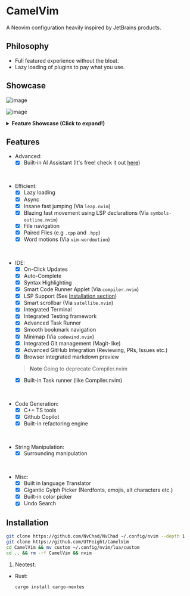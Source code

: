 # CamelVim

A Neovim configuration heavily inspired by JetBrains products.

## Philosophy

- Full featured experience without the bloat.
- Lazy loading of plugins to pay what you use.

## Showcase

![image](https://github.com/UTFeight/CamelVim/assets/101834410/e2a8faa1-8231-4fb2-a1d3-dfe672bf89ce)

![image](https://github.com/UTFeight/CamelVim/assets/101834410/f16cfff5-61c9-4ab4-99a1-eb37601ba6f5)

<details><summary><b>Feature Showcase (Click to expand!)</b></summary>

1. Built-in AI Assistant:
   ![image](https://github.com/UTFeight/CamelVim/assets/101834410/4290f494-3c9f-4464-8acc-83259a302e81)

2. Inline AI requests:
   ![image](https://github.com/UTFeight/CamelVim/assets/101834410/1efa7bc4-8b59-422f-b987-891920b4e7b1)

3. Magit Clone:
   ![image](https://github.com/UTFeight/CamelVim/assets/101834410/ce49b11c-8c45-4cfa-b0ec-a8d39d051bd3)

4. Github Integration:
   ![image](https://github.com/UTFeight/CamelVim/assets/101834410/fbc4293a-0d82-436d-8682-c84e27efad35)

5. Github Actions Viewer:
   ![image](https://github.com/UTFeight/CamelVim/assets/101834410/5325df4e-9329-4f72-bb0c-64e2303e86b6)

6. Code Refactoring:
   ![image](https://github.com/UTFeight/CamelVim/assets/101834410/707bc295-2a4b-493d-a797-4ed223e0dd3c)

7. Icon :
   ![image](https://github.com/UTFeight/CamelVim/assets/101834410/309a2c44-e378-4658-8647-1ab29f9ef238)

8. Markdown preview:
   ![image](https://github.com/UTFeight/CamelVim/assets/101834410/18407719-e8cc-4c05-8b08-0179b20d7d3d)

9. LSP:
   ![image](https://github.com/UTFeight/CamelVim/assets/101834410/2c473d95-66b4-4296-a772-5cf5d91e1461)

10. Built-in PasteBin Client:
    ![image](https://github.com/UTFeight/CamelVim/assets/101834410/464778a9-840e-401f-b7c6-bc3da597020f)

11. Easy navigation with `symbols-outline.nvim`:
    ![image](https://github.com/UTFeight/CamelVim/assets/101834410/e3a53403-1b68-46a4-922e-4a74b723bcd5)

12. Tens of Themes Built-in:
    ![image](https://github.com/UTFeight/CamelVim/assets/101834410/243ef818-520a-4566-bdca-b8cf3fbaeb0d)

13. Terminal Integrated with Themes:
    ![image](https://github.com/UTFeight/CamelVim/assets/101834410/22a05ffc-9040-4c34-9889-9ab60472c715)

14. Github Copilot:
    ![image](https://github.com/UTFeight/CamelVim/assets/101834410/22dd023c-866b-42de-a3fb-be11c69d0920)

15. Built-in Language Translator:
    ![image](https://github.com/UTFeight/CamelVim/assets/101834410/938faba6-7647-4649-95fb-60b2adc55961)

</details>

## Features

- Advanced:
  - [x] Built-in AI Assistant (It's free! check it out
        [here](https://github.com/sourcegraph/sg.nvim))

<br>

- Efficient:
  - [x] Lazy loading
  - [x] Async
  - [x] Insane fast jumping (Via `leap.nvim`)
  - [x] Blazing fast movement using LSP declarations (Via
        `symbols-outline.nvim`)
  - [x] File navigation
  - [x] Paired Files (e.g `.cpp` and `.hpp`)
  - [x] Word motions (Via `vim-wordmotion`)

<br>

- IDE:
  - [x] On-Click Updates
  - [x] Auto-Complete
  - [x] Syntax Highlighting
  - [x] Smart Code Runner Applet (Via `compiler.nvim`)
  - [x] LSP Support (See [Installation section](#installation))
  - [x] Smart scrollbar (Via `satellite.nvim`)
  - [x] Integrated Terminal
  - [x] Integrated Testing framework
  - [x] Advanced Task Runner
  - [x] Smooth bookmark navigation
  - [x] Minimap (Via `codewind.nvim`)
  - [x] Integrated Git management (Magit-like)
  - [x] Advanced GitHub Integration (Reviewing, PRs, Issues etc.)
  - [x] Browser integrated markdown preview

  > **Note** Going to deprecate Compiler.nvim
  - [x] Built-in Task runner (like Compiler.nvim)

<br>

- Code Generation:
  - [x] C++ TS tools
  - [x] Github Copilot
  - [x] Built-in refactoring engine

<br>

- String Manipulation:
  - [x] Surrounding manipulation

<br>

- Misc:
  - [x] Built in language Translator
  - [x] Gigantic Gylph Picker (Nerdfonts, emojis, alt characters etc.)
  - [x] Built-in color picker
  - [x] Undo Search

## Installation

```sh
git clone https://github.com/NvChad/NvChad ~/.config/nvim --depth 1
git clone https://github.com/UTFeight/CamelVim
cd CamelVim && mv custom ~/.config/nvim/lua/custom
cd .. && rm -rf CamelVim && nvim
```

1. Neotest:

- Rust:
  ```sh
  cargo install cargo-nextes
  ```
